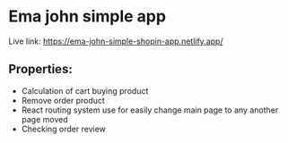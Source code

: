 # Ema john simple app
Live link: https://ema-john-simple-shopin-app.netlify.app/

## Properties:
- Calculation of cart buying product
- Remove order product
- React routing system use for easily change main page to any another page moved
- Checking order review

